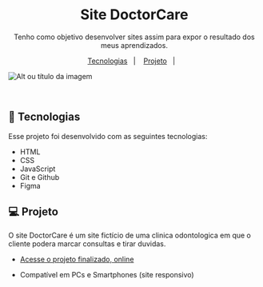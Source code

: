 
<h1 align="center"> Site DoctorCare </h1>

<p align="center">
Tenho como objetivo desenvolver sites assim para expor o resultado dos meus aprendizados. <br/>
<a href="https://lp.rocketseat.com.br/devlinks/inscricao?utm_source=github&utm_medium=descricao&utm_campaign=capture-devlinks&utm_term=organic&utm_content=descricao-github-mayk-brito">
<!-- Estude esse projeto em formato de vídeo clicando aqui.</a> -->
</p>

<p align="center">
  <a href="#-tecnologias">Tecnologias</a>&nbsp;&nbsp;&nbsp;|&nbsp;&nbsp;&nbsp;
  <a href="#-projeto">Projeto</a>&nbsp;&nbsp;&nbsp;|&nbsp;&nbsp;&nbsp;
  <!-- <a href="#-layout">Layout</a>&nbsp;&nbsp;&nbsp;|&nbsp;&nbsp;&nbsp; -->
  <!-- <a href="#memo-licença">Licença</a> -->
</p>

  ![Alt ou título da imagem](https://user-images.githubusercontent.com/74208625/167143186-26e2cc16-ad08-4900-9432-a69dc28c9959.png)

<br>

## 🚀 Tecnologias

Esse projeto foi desenvolvido com as seguintes tecnologias:

- HTML
- CSS
- JavaScript
- Git e Github
- Figma 

## 💻 Projeto

O site DoctorCare é um site fictício de uma clinica odontologica em que o cliente podera marcar consultas e tirar duvidas.

- [Acesse o projeto finalizado, online](https://gaabrieloliver.github.io/site-bikcraft/)

- Compatível em PCs e Smartphones (site responsivo)

<!-- - [Assistir aulas](https://lp.rocketseat.com.br/devlinks/inscricao?utm_source=github&utm_medium=descricao&utm_campaign=capture-devlinks&utm_term=organic&utm_content=descricao-github-mayk-brito) -->

<!-- ## 🔖 Layout -->

<!-- Você pode visualizar o layout do projeto através [NESSE LINK](https://www.figma.com/community/file/1187422022288947321). É necessário ter conta no [Figma](https://figma.com) para acessá-lo. -->

<!-- ## :memo: Licença -->

<!-- Esse projeto está sob a licença MIT.

--- -->
<!-- Feito com ♥ by Rocketseat :wave: [Participe da nossa comunidade!](https://discord.gg/rocketseat) -->
